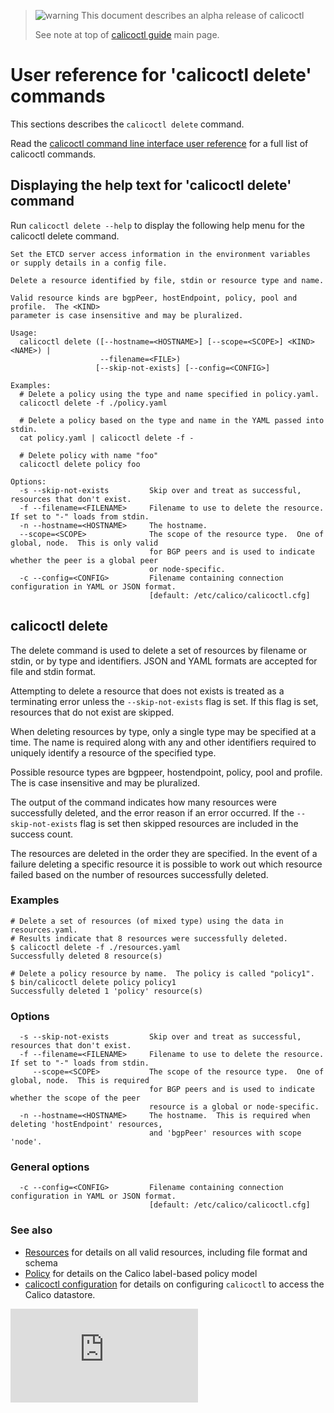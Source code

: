 > ![warning](../images/warning.png) This document describes an alpha release of calicoctl
>
> See note at top of [calicoctl guide](../README.md) main page.

# User reference for 'calicoctl delete' commands

This sections describes the `calicoctl delete` command.

Read the [calicoctl command line interface user reference](../calicoctl.md) 
for a full list of calicoctl commands.

## Displaying the help text for 'calicoctl delete' command

Run `calicoctl delete --help` to display the following help menu for the 
calicoctl delete command.

```
Set the ETCD server access information in the environment variables
or supply details in a config file.

Delete a resource identified by file, stdin or resource type and name.

Valid resource kinds are bgpPeer, hostEndpoint, policy, pool and profile.  The <KIND>
parameter is case insensitive and may be pluralized.

Usage:
  calicoctl delete ([--hostname=<HOSTNAME>] [--scope=<SCOPE>] <KIND> <NAME>) |
                    --filename=<FILE>)
                   [--skip-not-exists] [--config=<CONFIG>]

Examples:
  # Delete a policy using the type and name specified in policy.yaml.
  calicoctl delete -f ./policy.yaml

  # Delete a policy based on the type and name in the YAML passed into stdin.
  cat policy.yaml | calicoctl delete -f -

  # Delete policy with name "foo"
  calicoctl delete policy foo

Options:
  -s --skip-not-exists         Skip over and treat as successful, resources that don't exist.
  -f --filename=<FILENAME>     Filename to use to delete the resource.  If set to "-" loads from stdin.
  -n --hostname=<HOSTNAME>     The hostname.
  --scope=<SCOPE>              The scope of the resource type.  One of global, node.  This is only valid
                               for BGP peers and is used to indicate whether the peer is a global peer
                               or node-specific.
  -c --config=<CONFIG>         Filename containing connection configuration in YAML or JSON format.
                               [default: /etc/calico/calicoctl.cfg]
```

## calicoctl delete

The delete command is used to delete a set of resources by filename or stdin, or
by type and identifiers.  JSON and YAML formats are accepted for file and stdin format.

Attempting to delete a resource that does not exists is treated as a terminating error unless the
`--skip-not-exists` flag is set.  If this flag is set, resources that do not exist are skipped.
   
When deleting resources by type, only a single type may be specified at a time.  The name
is required along with any and other identifiers required to uniquely identify a resource of the
specified type.

Possible resource types are bgppeer, hostendpoint, policy, pool and profile.  The <TYPE> is
case insensitive and may be pluralized.

The output of the command indicates how many resources were successfully deleted, and the error
reason if an error occurred.  If the `--skip-not-exists` flag is set then skipped resources are 
included in the success count.

The resources are deleted in the order they are specified.  In the event of a failure
deleting a specific resource it is possible to work out which resource failed based on the 
number of resources successfully deleted.

### Examples
```
# Delete a set of resources (of mixed type) using the data in resources.yaml.
# Results indicate that 8 resources were successfully deleted.
$ calicoctl delete -f ./resources.yaml
Successfully deleted 8 resource(s)

# Delete a policy resource by name.  The policy is called "policy1".
$ bin/calicoctl delete policy policy1
Successfully deleted 1 'policy' resource(s)
```


### Options
```
  -s --skip-not-exists         Skip over and treat as successful, resources that don't exist.
  -f --filename=<FILENAME>     Filename to use to delete the resource.  If set to "-" loads from stdin.
     --scope=<SCOPE>           The scope of the resource type.  One of global, node.  This is required
                               for BGP peers and is used to indicate whether the scope of the peer 
                               resource is a global or node-specific.
  -n --hostname=<HOSTNAME>     The hostname.  This is required when deleting 'hostEndpoint' resources, 
                               and 'bgpPeer' resources with scope 'node'.
```

### General options
```
  -c --config=<CONFIG>         Filename containing connection configuration in YAML or JSON format.
                               [default: /etc/calico/calicoctl.cfg]
```

### See also
-  [Resources](../resources/README.md) for details on all valid resources, including file format
   and schema
-  [Policy](../resources/policy.md) for details on the Calico label-based policy model
-  [calicoctl configuration](../general/config.md) for details on configuring `calicoctl` to access
   the Calico datastore.

[![Analytics](https://calico-ga-beacon.appspot.com/UA-52125893-3/libcalico-go/docs/calicoctl/commands/delete.md?pixel)](https://github.com/igrigorik/ga-beacon)
